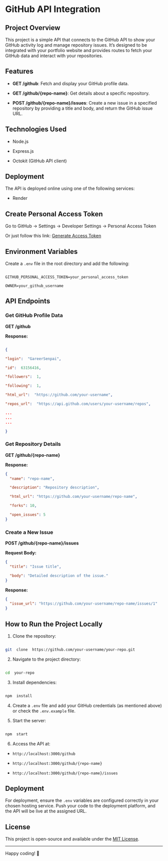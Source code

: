 # GitHub API Integration

## Project Overview

This project is a simple API that connects to the GitHub API to show your GitHub activity log and manage repository issues. It’s designed to be integrated with your portfolio website and provides routes to fetch your GitHub data and interact with your repositories.

## Features

- **GET /github**: Fetch and display your GitHub profile data.

- **GET /github/{repo-name}**: Get details about a specific repository.

- **POST /github/{repo-name}/issues**: Create a new issue in a specified repository by providing a title and body, and return the GitHub issue URL.

## Technologies Used

- Node.js

- Express.js

- Octokit (GitHub API client)

## Deployment

The API is deployed online using one of the following services:

- Render

## Create Personal Access Token

Go to GitHub → Settings → Developer Settings → Personal Access Token

Or just follow this link: [Generate Access Token](https://github.com/settings/tokens)

## Environment Variables

Create a `.env` file in the root directory and add the following:

```

GITHUB_PERSONAL_ACCESS_TOKEN=your_personal_access_token

OWNER=your_github_username

```

## API Endpoints

### Get GitHub Profile Data

**GET /github**

**Response:**

```json

{

"login":  "GareerSenpai",

"id":  63156416,

"followers":  1,

"following":  1,

"html_url":  "https://github.com/your-username",

"repos_url":  "https://api.github.com/users/your-username/repos",

...
...
...

}

```

### Get Repository Details

**GET /github/{repo-name}**

**Response:**

```json
{
  "name": "repo-name",

  "description": "Repository description",

  "html_url": "https://github.com/your-username/repo-name",

  "forks": 10,

  "open_issues": 5
}
```

### Create a New Issue

**POST /github/{repo-name}/issues**

**Request Body:**

```json
{
  "title": "Issue title",

  "body": "Detailed description of the issue."
}
```

**Response:**

```json
{
  "issue_url": "https://github.com/your-username/repo-name/issues/1"
}
```

## How to Run the Project Locally

1. Clone the repository:

```bash

git  clone  https://github.com/your-username/your-repo.git

```

2. Navigate to the project directory:

```bash

cd  your-repo

```

3. Install dependencies:

```bash

npm  install

```

4. Create a `.env` file and add your GitHub credentials (as mentioned above) or check the `.env.example` file.

5. Start the server:

```bash

npm  start

```

6. Access the API at:

- `http://localhost:3000/github`

- `http://localhost:3000/github/{repo-name}`

- `http://localhost:3000/github/{repo-name}/issues`

## Deployment

For deployment, ensure the `.env` variables are configured correctly in your chosen hosting service. Push your code to the deployment platform, and the API will be live at the assigned URL.

## License

This project is open-source and available under the [MIT License](LICENSE).

---

Happy coding! 🚀
